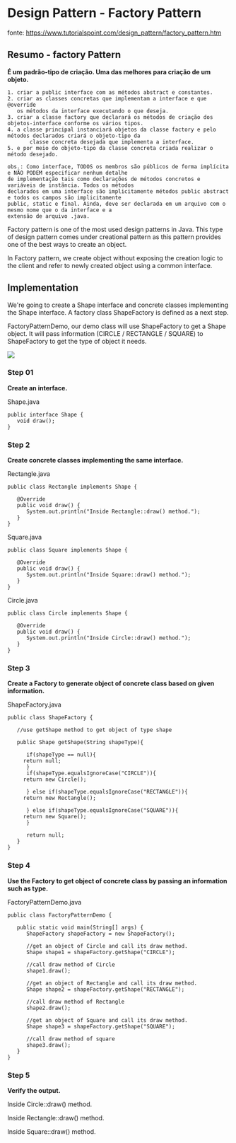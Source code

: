 # Design Pattern - Factory Pattern

fonte:  https://www.tutorialspoint.com/design_pattern/factory_pattern.htm

## Resumo - factory Pattern

**É um padrão-tipo de criação. Uma das melhores para criação de um objeto.**

	
	1. criar a public interface com as métodos abstract e constantes.
	2. criar as classes concretas que implementam a interface e que @override
	   os métodos da interface executando o que deseja.
	3. criar a classe factory que declarará os métodos de criação dos objetos-interface conforme os vários tipos.
	4. a classe principal instanciará objetos da classe factory e pelo métodos declarados criará o objeto-tipo da
           classe concreta desejada que implementa a interface.
	5. e por meio do objeto-tipo da classe concreta criada realizar o método desejado.
	   
	obs.: Como interface, TODOS os membros são públicos de forma implícita e NÃO PODEM especificar nenhum detalhe
	de implementação tais como declarações de métodos concretos e variáveis de instãncia. Todos os métodos
	declarados em uma interface são implicitamente métodos public abstract e todos os campos são implicitamente
	public, static e final. Ainda, deve ser declarada em um arquivo com o mesmo nome que o da interface e a
	extensão de arquivo .java.


Factory pattern is one of the most used design patterns in Java. This type of design pattern comes under creational pattern as
 this pattern provides one of the best ways to create an object.

In Factory pattern, we create object without exposing the creation logic to the client and refer to newly created object using
 a common interface.
 
## Implementation

We're going to create a Shape interface and concrete classes implementing the Shape interface. A factory class ShapeFactory is
 defined as a next step.

FactoryPatternDemo, our demo class will use ShapeFactory to get a Shape object. It will pass information (CIRCLE / RECTANGLE / SQUARE)
 to ShapeFactory to get the type of object it needs.
 
 <image src="https://github.com/shnonomura/diarioProgramacao/blob/master/imagem/shape_factory.jpg">


### Step 01

**Create an interface.**

Shape.java

	public interface Shape {
	   void draw();
	}

### Step 2

**Create concrete classes implementing the same interface.**

Rectangle.java

	public class Rectangle implements Shape {

	   @Override
	   public void draw() {
	      System.out.println("Inside Rectangle::draw() method.");
	   }
	}

Square.java

	public class Square implements Shape {

	   @Override
	   public void draw() {
	      System.out.println("Inside Square::draw() method.");
	   }
	}

Circle.java

	public class Circle implements Shape {

	   @Override
	   public void draw() {
	      System.out.println("Inside Circle::draw() method.");
	   }
	}

### Step 3

**Create a Factory to generate object of concrete class based on given information.**

ShapeFactory.java

	public class ShapeFactory {
		
	   //use getShape method to get object of type shape 
	   
	   public Shape getShape(String shapeType){
	   
	      if(shapeType == null){
		 return null;
	      }		
	      if(shapeType.equalsIgnoreCase("CIRCLE")){
		 return new Circle();
		 
	      } else if(shapeType.equalsIgnoreCase("RECTANGLE")){
		 return new Rectangle();
		 
	      } else if(shapeType.equalsIgnoreCase("SQUARE")){
		 return new Square();
	      }
	      
	      return null;
	   }
	}

### Step 4

**Use the Factory to get object of concrete class by passing an information such as type.**

FactoryPatternDemo.java

	public class FactoryPatternDemo {

	   public static void main(String[] args) {
	      ShapeFactory shapeFactory = new ShapeFactory();

	      //get an object of Circle and call its draw method.
	      Shape shape1 = shapeFactory.getShape("CIRCLE");

	      //call draw method of Circle
	      shape1.draw();

	      //get an object of Rectangle and call its draw method.
	      Shape shape2 = shapeFactory.getShape("RECTANGLE");

	      //call draw method of Rectangle
	      shape2.draw();

	      //get an object of Square and call its draw method.
	      Shape shape3 = shapeFactory.getShape("SQUARE");

	      //call draw method of square
	      shape3.draw();
	   }
	}

### Step 5

**Verify the output.**

Inside Circle::draw() method.

Inside Rectangle::draw() method.

Inside Square::draw() method.
